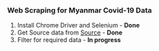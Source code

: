 <!-- To do list -->

### Web Scraping for Myanmar Covid-19 Data
1. Install Chrome Driver and Selenium - **Done**
2. Get Source data from [Source](https://doph.maps.arcgis.com/apps/opsdashboard/index.html#/f8fb4ccc3d2d42c7ab0590dbb3fc26b8) - **Done**
3. Filter for required data - **In progress**